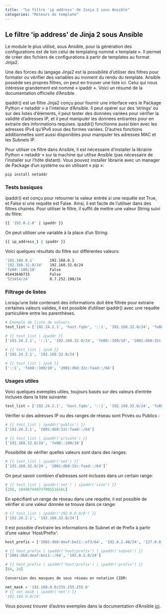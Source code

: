 ```yaml
---
title:  "Le filtre 'ip address' de Jinja 2 sous Ansible"
categories: "Moteurs de template"
---
```


## Le filtre 'ip address' de Jinja 2 sous Ansible

Le module le plus utilisé, sous Ansible, pour la génération des configurations est de loin celui de templating nommé « template ».
Il permet de créer des fichiers de configurations à partir de templates au format Jinja2.

Une des forces du langage Jinja2 est la possibilité d’utiliser des filtres pour formater ou vérifier des variables au moment du rendu du template.
Ansible possède ses propres filtres, on peut en trouver une liste ici.
Celui qui nous intéresse grandement est nommé « ipaddr ».
Voici un résumé de la documentation officielle d’Ansible.

ipaddr() est un filtre Jinja2 conçu pour fournir une interface vers le Package Python « netaddr » à l’intérieur d’Ansible. Il peut opérer sur des ‘strings’ ou sur des listes d’éléments, il peut tester des données variées pour vérifier la validité d’adresses IP, et il peut manipuler les données entrantes pour en extraire des informations requises.
ipaddr() fonctionne aussi bien avec les adresses IPv4 qu’IPv6 sous des formes variées. D’autres fonctions additionnelles sont aussi disponibles pour manipuler les adresses MAC et les Subnets IP.

Pour utiliser ce filtre dans Ansible, il est nécessaire d’installer la librairie Python « netaddr » sur la machine qui utilise Ansible (pas nécessaire de l’installer sur l’hôte distant).
Vous pouvez installer librairie avec un manager de Package d’un système ou en utilisant « pip »:

```bash
pip install netaddr
```

### Tests basiques

ipaddr() est conçu pour retourner la valeur entrée si une requête est True, et False si une requête est False. Ainsi, il est facile de l’utiliser dans des filtres chainés. Pour utiliser le filtre, il suffit de mettre une valeur String suivi du filtre:

```bash
{{ '192.0.2.0' | ipaddr }}
```

On peut utiliser une variable à la place d’un String:

```bash
{{ ip_address_1 | ipaddr }}
```

Voici quelques résultats du filtre sur différentes valeurs:

```bash
'192.168.0.1'       192.168.0.1
'192.168.32.0/24'   192.168.32.0/24
'fe80::100/10'      False
45443646733         False
'523454/24'         0.7.252.190/24
```

### Filtrage de listes

Lorsqu’une liste contenant des informations doit être filtrée pour extraire certaines valeurs valides, il est possible d’utiliser ipaddr() avec une requête particulière entre les parenthèses.

```python
# Exemple de liste de valeurs
test_list = ['192.24.2.1', 'host.fqdn', '::1', '192.168.32.0/24', 'fe80::100/10', True, '', '42540766412265424405338506004571095040/64']

# {{ test_list | ipaddr }}
['192.24.2.1', '::1', '192.168.32.0/24', 'fe80::100/10', '2001:db8:32c:faad::/64']
 
# {{ test_list | ipv4 }}
['192.24.2.1', '192.168.32.0/24']

# {{ test_list | ipv6 }}
['::1', 'fe80::100/10', '2001:db8:32c:faad::/64']
```

### Usages utiles
Voici quelques exemples utiles, toujours basés sur des valeurs d’entrée incluses dans la liste suivante:

```python
test_list = ['192.24.2.1', 'host.fqdn', '::1', '192.168.32.0/24', 'fe80::100/10', True, '', '42540766412265424405338506004571095040/64']
```

Vérifier si des adresses IP ou des ranges de réseau sont Privés ou Publics :

```python
# {{ test_list | ipaddr('public') }}
['192.24.2.1', '2001:db8:32c:faad::/64']

# {{ test_list | ipaddr('private') }}
['192.168.32.0/24', 'fe80::100/10']
```

Possibilité de vérifier quelles valeurs sont dans des ranges:

```python
# {{ test_list | ipaddr('net') }}`
['192.168.32.0/24', '2001:db8:32c:faad::/64']`
```

On peut savoir combien d’adresses sont incluses dans un certain range:

```python
# {{ test_list | ipaddr('net') | ipaddr('size') }}
[256, 18446744073709551616L]
```

En spécifiant un range de réseau dans une requête, il est possible de vérifier si une valeur donnée se trouve dans ce range:

```python
# {{ test_list | ipaddr('192.0.0.0/8') }}
['192.24.2.1', '192.168.32.0/24']
```

Il est possible d’extraire les informations de Subnet et de Prefix à partir d’une valeur ‘Host/Prefix’:

```python
host_prefix = ['2001:db8:deaf:be11::ef3/64', '192.0.2.48/24', '127.0.0.1', '192.168.0.0/16']

# {{ host_prefix | ipaddr('host/prefix') | ipaddr('subnet') }}
['2001:db8:deaf:be11::/64', '192.0.2.0/24']

# {{ host_prefix | ipaddr('host/prefix') | ipaddr('prefix') }}
[64, 24]

Conversion des masques de sous réseau en notation CIDR:

net_mask = '192.168.0.0/255.255.255.0'
# {{ net_mask | ipaddr('net') }}
'192.168.0.0/24'
```

Vous pouvez trouver d’autres exemples dans la documentation d’Ansible [ici](https://docs.ansible.com/ansible/latest/user_guide/playbooks_filters_ipaddr.html).


